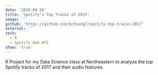 ```yaml
---
date: '2018-04-20'
title: 'Spotify’s Top Tracks of 2017'
image: ''
github: 'https://github.com/bchiang7/spotify-top-tracks-2017'
external: ''
tech:
  - R
  - Spotify Web API
show: 'true'
---
```


R Project for my Data Science class at Northeastern to analyze the top Spotify tracks of 2017 and their audio features.
